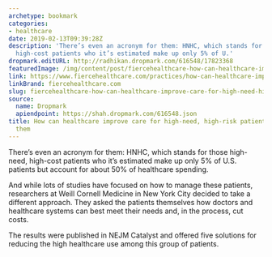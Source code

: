 ```yaml
---
archetype: bookmark
categories:
- healthcare
date: 2019-02-13T09:39:28Z
description: 'There’s even an acronym for them: HNHC, which stands for those high-need,
  high-cost patients who it’s estimated make up only 5% of U.'
dropmark.editURL: http://radhikan.dropmark.com/616548/17823368
featuredImage: /img/content/post/fiercehealthcare-how-can-healthcare-improve-care-for-high-need-high-risk-patients-just-ask-them.jpg
link: https://www.fiercehealthcare.com/practices/how-can-healthcare-improve-care-for-high-need-high-risk-patients-just-ask-them
linkBrand: fiercehealthcare.com
slug: fiercehealthcare-how-can-healthcare-improve-care-for-high-need-high-risk-patients-just-ask-them
source:
  name: Dropmark
  apiendpoint: https://shah.dropmark.com/616548.json
title: How can healthcare improve care for high-need, high-risk patients? Just ask
  them
---
```

There’s even an acronym for them: HNHC, which stands for those high-need, high-cost patients who it’s estimated make up only 5% of U.S. patients but account for about 50% of healthcare spending.

And while lots of studies have focused on how to manage these patients, researchers at Weill Cornell Medicine in New York City decided to take a different approach. They asked the patients themselves how doctors and healthcare systems can best meet their needs and, in the process, cut costs.

The results were published in NEJM Catalyst and offered five solutions for reducing the high healthcare use among this group of patients.

